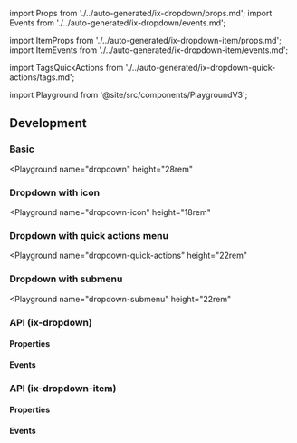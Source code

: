 import Props from './../auto-generated/ix-dropdown/props.md';
import Events from './../auto-generated/ix-dropdown/events.md';

import ItemProps from './../auto-generated/ix-dropdown-item/props.md';
import ItemEvents from './../auto-generated/ix-dropdown-item/events.md';

import TagsQuickActions from './../auto-generated/ix-dropdown-quick-actions/tags.md';

import Playground from '@site/src/components/PlaygroundV3';

## Development

### Basic

<Playground
name="dropdown"
height="28rem"

> </Playground>

### Dropdown with icon

<Playground
name="dropdown-icon"
height="18rem"

> </Playground>

### Dropdown with quick actions menu

<TagsQuickActions />

<Playground
name="dropdown-quick-actions"
height="22rem"

> </Playground>

### Dropdown with submenu

<Playground
name="dropdown-submenu"
height="22rem"

> </Playground>

### API (ix-dropdown)

#### Properties

<Props />

#### Events

<Events />

### API (ix-dropdown-item)

#### Properties

<ItemProps />

#### Events

<ItemEvents />
